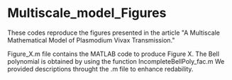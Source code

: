 # Multiscale_model_Figures
These codes reproduce the figures presented in the article "A Multiscale Mathematical Model of Plasmodium Vivax Transmission."

Figure_X.m file contains the MATLAB code to produce Figure X. The Bell polynomial is obtained by using the function IncompleteBellPoly_fac.m
We provided descriptions throught the .m file to enhance redability.
